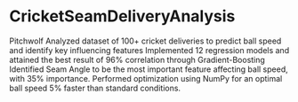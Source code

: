 # CricketSeamDeliveryAnalysis
Pitchwolf
Analyzed dataset of 100+ cricket deliveries to predict ball speed and identify key influencing features
Implemented 12 regression models and attained the best result of 96% correlation through Gradient-Boosting
Identified Seam Angle to be the most important feature affecting ball speed, with 35% importance.
Performed optimization using NumPy for an optimal ball speed 5% faster than standard conditions.
